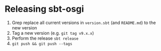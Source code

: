 Releasing sbt-osgi
==================

1. Grep replace all current versions in `version.sbt` (and `README.md`) to the new version
1. Tag a new version (e.g. `git tag v9.x.x`)
1. Perform the release `sbt release`
1. `git push && git push --tags` 
